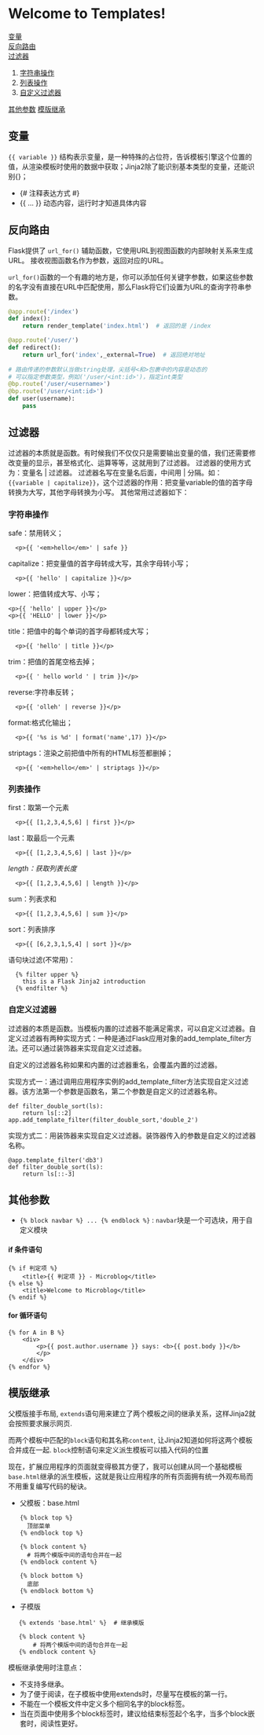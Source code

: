 # Welcome to Templates!

[变量](#变量) &nbsp; &nbsp; &nbsp;  <br/>
[反向路由](#反向路由) &nbsp; &nbsp; &nbsp;  <br/>
[过滤器](#过滤器)
1. [字符串操作](#字符串操作) 
2. [列表操作](#列表操作) 
3. [自定义过滤器](#自定义过滤器)

[其他参数](#其他参数)
[模版继承](#模版继承) &nbsp; &nbsp; &nbsp;  <br/>



## 变量
`{{ variable }}` 结构表示变量，是一种特殊的占位符，告诉模板引擎这个位置的值，从渲染模板时使用的数据中获取；Jinja2除了能识别基本类型的变量，还能识别{}；

- {# 注释表达方式 #}
- {{ ... }} 动态内容，运行时才知道具体内容







## 反向路由

Flask提供了 `url_for()` 辅助函数，它使用URL到视图函数的内部映射关系来生成URL。 接收视图函数名作为参数，返回对应的URL。

`url_for()`函数的一个有趣的地方是，你可以添加任何关键字参数，如果这些参数的名字没有直接在URL中匹配使用，那么Flask将它们设置为URL的查询字符串参数。

```python
@app.route('/index')
def index():
    return render_template('index.html')  # 返回的是 /index

@app.route('/user/')
def redirect():
    return url_for('index',_external=True)  # 返回绝对地址
    
# 路由传递的参数默认当做string处理，尖括号<和>包裹中的内容是动态的
# 可以指定参数类型，例如('/user/<int:id>')，指定int类型    
@bp.route('/user/<username>')
@bp.route('/user/<int:id>')
def user(username):
    pass
```






## 过滤器

过滤器的本质就是函数。有时候我们不仅仅只是需要输出变量的值，我们还需要修改变量的显示，甚至格式化、运算等等，这就用到了过滤器。 过滤器的使用方式为：变量名 | 过滤器。 过滤器名写在变量名后面，中间用 | 分隔。如：`{{variable | capitalize}}`，这个过滤器的作用：把变量variable的值的首字母转换为大写，其他字母转换为小写。 其他常用过滤器如下：

### 字符串操作

safe：禁用转义；

      <p>{{ '<em>hello</em>' | safe }}

capitalize：把变量值的首字母转成大写，其余字母转小写；
```
  <p>{{ 'hello' | capitalize }}</p>
```

lower：把值转成大写、小写；
    
    <p>{{ 'hello' | upper }}</p>
    <p>{{ 'HELLO' | lower }}</p>

title：把值中的每个单词的首字母都转成大写；
```
  <p>{{ 'hello' | title }}</p>
```
trim：把值的首尾空格去掉；
```
  <p>{{ ' hello world ' | trim }}</p>
```

reverse:字符串反转；
```
  <p>{{ 'olleh' | reverse }}</p>
```

format:格式化输出；
```
  <p>{{ '%s is %d' | format('name',17) }}</p>
```
  
striptags：渲染之前把值中所有的HTML标签都删掉；
```
  <p>{{ '<em>hello</em>' | striptags }}</p>
```

### 列表操作

first：取第一个元素
```
  <p>{{ [1,2,3,4,5,6] | first }}</p>
```
  
last：取最后一个元素
```
  <p>{{ [1,2,3,4,5,6] | last }}</p>
```

*length：获取列表长度*
```
  <p>{{ [1,2,3,4,5,6] | length }}</p>
```

sum：列表求和
```
  <p>{{ [1,2,3,4,5,6] | sum }}</p>
```

sort：列表排序
```
  <p>{{ [6,2,3,1,5,4] | sort }}</p>
```

语句块过滤(不常用)：
```
  {% filter upper %}
    this is a Flask Jinja2 introduction
  {% endfilter %}
```

### 自定义过滤器

过滤器的本质是函数。当模板内置的过滤器不能满足需求，可以自定义过滤器。自定义过滤器有两种实现方式：一种是通过Flask应用对象的add_template_filter方法。还可以通过装饰器来实现自定义过滤器。

自定义的过滤器名称如果和内置的过滤器重名，会覆盖内置的过滤器。

实现方式一：通过调用应用程序实例的add_template_filter方法实现自定义过滤器。该方法第一个参数是函数名，第二个参数是自定义的过滤器名称。

```
def filter_double_sort(ls):
    return ls[::2]
app.add_template_filter(filter_double_sort,'double_2')
```

实现方式二：用装饰器来实现自定义过滤器。装饰器传入的参数是自定义的过滤器名称。
```
@app.template_filter('db3')
def filter_double_sort(ls):
    return ls[::-3]
```    




## 其他参数

 
- `{% block navbar %} ... {% endblock %}` : `navbar`块是一个可选块，用于自定义模块


#### if 条件语句 

    {% if 判定项 %}        
        <title>{{ 判定项 }} - Microblog</title>
    {% else %}
        <title>Welcome to Microblog</title>
    {% endif %}

#### for 循环语句        
        
    {% for A in B %}
        <div>
            <p>{{ post.author.username }} says: <b>{{ post.body }}</b>
            </p>
        </div>
    {% endfor %}







## 模版继承

父模版接手布局, `extends`语句用来建立了两个模板之间的继承关系，这样Jinja2就会按照要求展示网页.

而两个模板中匹配的`block`语句和其名称`content`, 让Jinja2知道如何将这两个模板合并成在一起. `block`控制语句来定义派生模板可以插入代码的位置

现在，扩展应用程序的页面就变得极其方便了，我可以创建从同一个基础模板`base.html`继承的派生模板，这就是我让应用程序的所有页面拥有统一外观布局而不用重复编写代码的秘诀。

- 父模板：base.html  

      {% block top %}
        顶部菜单
      {% endblock top %}
    
      {% block content %}
        # 将两个模版中间的语句合并在一起
      {% endblock content %}
    
      {% block bottom %}
        底部
      {% endblock bottom %}

- 子模版
```
   {% extends 'base.html' %}  # 继承模版
   
   {% block content %}
       # 将两个模版中间的语句合并在一起
   {% endblock content %}
```

模板继承使用时注意点：
- 不支持多继承。
- 为了便于阅读，在子模板中使用extends时，尽量写在模板的第一行。
- 不能在一个模板文件中定义多个相同名字的block标签。
- 当在页面中使用多个block标签时，建议给结束标签起个名字，当多个block嵌套时，阅读性更好。